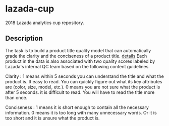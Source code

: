 # lazada-cup
2018 Lazada analytics cup repository.

## Description
The task is to build a product title quality model that can automatically grade the clarity and the conciseness of a product title. [details](https://competitions.codalab.org/competitions/16652)
Each product in the data is also associated with two quality scores labeled by Lazada's internal QC team based on the following content guidelines.

Clarity :
1 means within 5 seconds you can understand the title and what the product is. It easy to read. You can quickly figure out what its key attributes are (color, size, model, etc.).
0 means you are not sure what the product is after 5 seconds. it is difficult to read. You will have to read the title more than once.

Conciseness :
1 means it is short enough to contain all the necessary information.
0 means it is too long with many unnecessary words. Or it is too short and it is unsure what the product is.
